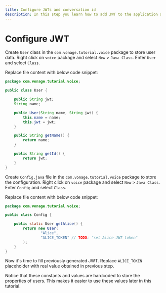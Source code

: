 ```yaml
---
title: Configure JWTs and conversation id
description: In this step you learn how to add JWT to the application and set the conversation id.
---
```


# Configure JWT

Create `User` class in the `com.vonage.tutorial.voice` package to store user data. Right click on `voice` package and select `New` > `Java Class`. Enter `User` and select `Class`.

Replace file content with below code snippet:

```java
package com.vonage.tutorial.voice;

public class User {

    public String jwt;
    String name;

    public User(String name, String jwt) {
        this.name = name;
        this.jwt = jwt;
    }

    public String getName() {
        return name;
    }

    public String getId() {
        return jwt;
    }
}
```

Create `Config.java` file in the `com.vonage.tutorial.voice` package to store the configuration. Right click on `voice` package and select `New` > `Java Class`. Enter `Config` and select `Class`.

Replace file content with below code snippet:

```java
package com.vonage.tutorial.voice;

public class Config {

    public static User getAlice() {
        return new User(
                "Alice",
                "ALICE_TOKEN" // TODO: "set Alice JWT token"
        );
    }
}
```

Now it's time to fill previously generated JWT. Replace `ALICE_TOKEN` placeholder with real value obtained in previous step.

Notice that these constants and values are hardcoded to store the properties of users. This makes it easier to use these values later in this tutorial.